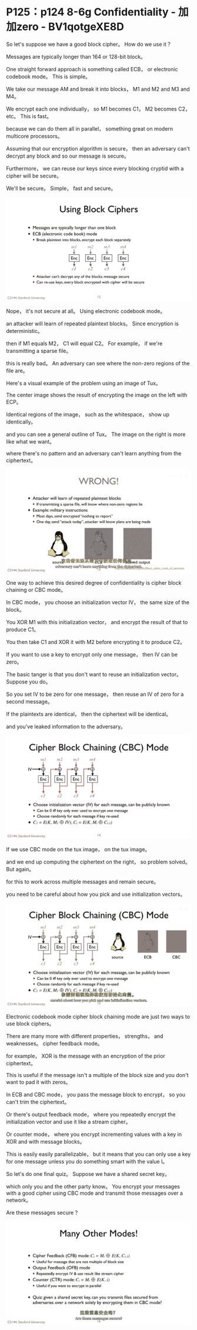 # P125：p124 8-6g Confidentiality - 加加zero - BV1qotgeXE8D

 So let's suppose we have a good block cipher。 How do we use it？

 Messages are typically longer than 164 or 128-bit block。

 One straight forward approach is something called ECB， or electronic codebook mode。 This is simple。

 We take our message AM and break it into blocks， M1 and M2 and M3 and M4。

 We encrypt each one individually， so M1 becomes C1， M2 becomes C2， etc。 This is fast。

 because we can do them all in parallel， something great on modern multicore processors。

 Assuming that our encryption algorithm is secure， then an adversary can't decrypt any block and so our message is secure。

 Furthermore， we can reuse our keys since every blocking cryptid with a cipher will be secure。

 We'll be secure。 Simple， fast and secure。

![](img/e54550470f9403346fd2eed542be3292_1.png)

 Nope， it's not secure at all。 Using electronic codebook mode。

 an attacker will learn of repeated plaintext blocks。 Since encryption is deterministic。

 then if M1 equals M2， C1 will equal C2。 For example， if we're transmitting a sparse file。

 this is really bad。 An adversary can see where the non-zero regions of the file are。

 Here's a visual example of the problem using an image of Tux。

 The center image shows the result of encrypting the image on the left with ECP。

 Identical regions of the image， such as the whitespace， show up identically。

 and you can see a general outline of Tux。 The image on the right is more like what we want。

 where there's no pattern and an adversary can't learn anything from the ciphertext。



![](img/e54550470f9403346fd2eed542be3292_3.png)

 One way to achieve this desired degree of confidentiality is cipher block chaining or CBC mode。

 In CBC mode， you choose an initialization vector IV， the same size of the block。

 You XOR M1 with this initialization vector， and encrypt the result of that to produce C1。

 You then take C1 and XOR it with M2 before encrypting it to produce C2。

 If you want to use a key to encrypt only one message， then IV can be zero。

 The basic tanger is that you don't want to reuse an initialization vector。 Suppose you do。

 So you set IV to be zero for one message， then reuse an IV of zero for a second message。

 If the plaintexts are identical， then the ciphertext will be identical。

 and you've leaked information to the adversary。

![](img/e54550470f9403346fd2eed542be3292_5.png)

 If we use CBC mode on the tux image， on the tux image。

 and we end up computing the ciphertext on the right， so problem solved。 But again。

 for this to work across multiple messages and remain secure。

 you need to be careful about how you pick and use initialization vectors。



![](img/e54550470f9403346fd2eed542be3292_7.png)

 Electronic codebook mode cipher block chaining mode are just two ways to use block ciphers。

 There are many more with different properties， strengths， and weaknesses。 cipher feedback mode。

 for example， XOR is the message with an encryption of the prior ciphertext。

 This is useful if the message isn't a multiple of the block size and you don't want to pad it with zeros。

 In ECB and CBC mode， you pass the message block to encrypt， so you can't trim the ciphertext。

 Or there's output feedback mode， where you repeatedly encrypt the initialization vector and use it like a stream cipher。

 Or counter mode， where you encrypt incrementing values with a key in XOR and with message blocks。

 This is easily easily parallelizable， but it means that you can only use a key for one message unless you do something smart with the value I。

 So let's do one final quiz。 Suppose we have a shared secret key。

 which only you and the other party know。 You encrypt your messages with a good cipher using CBC mode and transmit those messages over a network。

 Are these messages secure？

![](img/e54550470f9403346fd2eed542be3292_9.png)